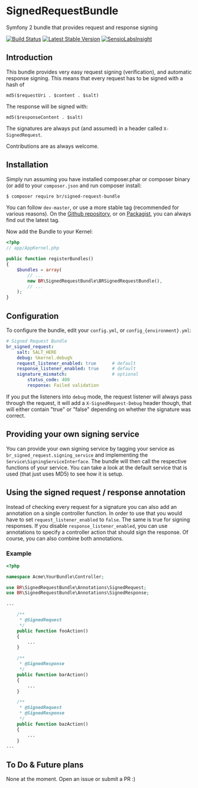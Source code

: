 SignedRequestBundle
===================

Symfony 2 bundle that provides request and response signing

[![Build Status](https://travis-ci.org/baldurrensch/SignedRequestBundle.png?branch=master)](https://travis-ci.org/baldurrensch/SignedRequestBundle)
[![Latest Stable Version](https://poser.pugx.org/br/signed-request-bundle/v/stable.png)](https://packagist.org/packages/br/signed-request-bundle)
[![SensioLabsInsight](https://insight.sensiolabs.com/projects/e9fb2875-095a-43da-9f23-7c1d1a196f08/mini.png)](https://insight.sensiolabs.com/projects/e9fb2875-095a-43da-9f23-7c1d1a196f08)

## Introduction

This bundle provides very easy request signing (verification), and automatic response signing. This means that every request has to be signed with a hash of

    md5($requestUri . $content . $salt)

The response will be signed with:

    md5($responseContent . $salt)

The signatures are always put (and assumed) in a header called `X-SignedRequest`.

Contributions are as always welcome.

## Installation

Simply run assuming you have installed composer.phar or composer binary (or add to your `composer.json` and run composer install:

```bash
$ composer require br/signed-request-bundle
```

You can follow `dev-master`, or use a more stable tag (recommended for various reasons). On the [Github repository](https://github.com/baldurrensch/SignedRequestBundle), or on [Packagist](http://www.packagist.org), you can always find out the latest tag.

Now add the Bundle to your Kernel:

```php
<?php
// app/AppKernel.php

public function registerBundles()
{
    $bundles = array(
        // ...
        new BR\SignedRequestBundle\BRSignedRequestBundle(),
        // ...
    );
}
```

## Configuration

To configure the bundle, edit your `config.yml`, or `config_{environment}.yml`:

```yml
# Signed Request Bundle
br_signed_request:
    salt: SALT_HERE
    debug: %kernel.debug%
    request_listener_enabled: true      # default
    response_listener_enabled: true     # default
    signature_mismatch:                 # optional
        status_code: 400
        response: Failed validation
```

If you put the listeners into `debug` mode, the request listener will always pass through the request, it will add a
`X-SignedRequest-Debug` header though, that will either contain "true" or "false" depending on whether the signature
was correct.

## Providing your own signing service

You can provide your own signing service by tagging your service as `br_signed_request.signing_service` and
implementing the `Service\SigningServiceInterface`. The bundle will then call the respective functions of your
service. You can take a look at the default service that is used (that just uses MD5) to see how it is setup.

## Using the signed request / response annotation

Instead of checking every request for a signature you can also add an annotation on a single controller function. In
order to use that you would have to set `request_listener_enabled` to `false`. The same is true for signing responses.
If you disable `response_listener_enabled`, you can use annotations to specify a controller action that should sign the
response. Of course, you can also combine both annotations.

### Example

```php
<?php

namespace Acme\YourBundle\Controller;

use BR\SignedRequestBundle\Annotations\SignedRequest;
use BR\SignedRequestBundle\Annotations\SignedResponse;

...

    /**
     * @SignedRequest
     */
    public function fooAction()
    {
        ...
    }

    /**
     * @SignedResponse
     */
    public function barAction()
    {
        ...
    }

    /**
     * @SignedRequest
     * @SignedResponse
     */
    public function bazAction()
    {
        ...
    }
...
```

## To Do & Future plans

None at the moment. Open an issue or submit a PR :)

